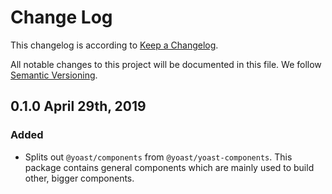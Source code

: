 # Change Log

This changelog is according to [Keep a Changelog](http://keepachangelog.com).

All notable changes to this project will be documented in this file.
We follow [Semantic Versioning](http://semver.org/).

## 0.1.0 April 29th, 2019

### Added

* Splits out `@yoast/components` from `@yoast/yoast-components`. This package contains general components which are mainly used to build other, bigger components.

